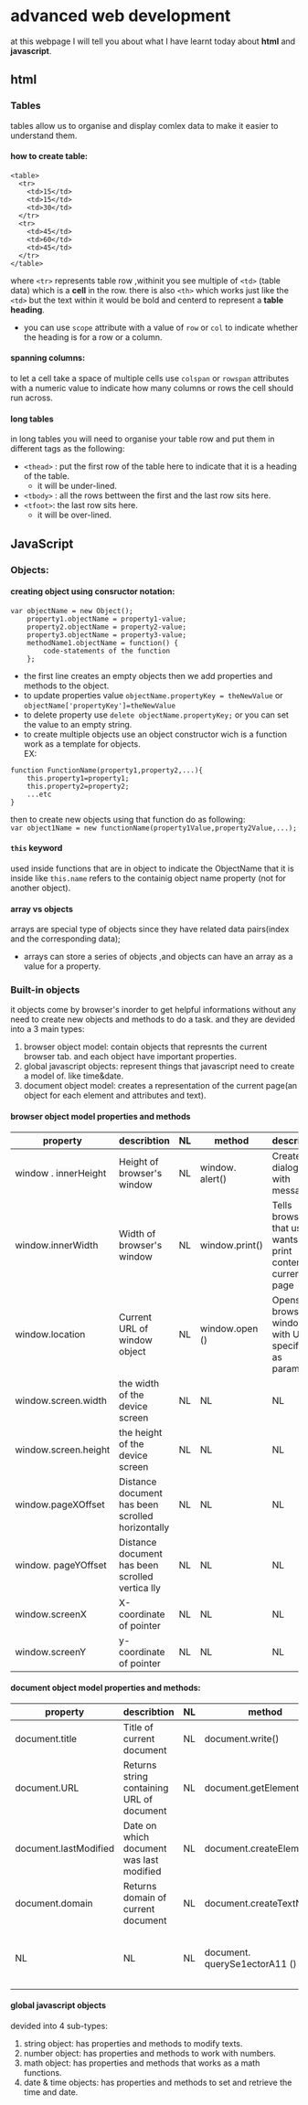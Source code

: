# advanced web development  
at this webpage I will tell you about what I have learnt today about **html** and **javascript**.
## html
### Tables
tables allow us to organise and display comlex data to make it easier to understand them.
#### how to create table:
```
<table>
  <tr>
    <td>15</td>
    <td>15</td>
    <td>30</td>
  </tr>
  <tr>
    <td>45</td>
    <td>60</td>
    <td>45</td>
  </tr>
</table>
```
where `<tr>` represents table row ,withinit you see multiple of `<td>` (table data) which is a **cell** in the row.
there is also `<th>` which works just like the `<td>` but the text within it would be bold and centerd to represent a **table heading**.
  * you can use `scope` attribute with a value of `row` or `col` to indicate whether the heading is for a row or a column.

#### spanning columns:
to let a cell take a space of multiple cells use `colspan` or `rowspan` attributes with a numeric value to indicate how many columns or rows the cell should run across.
#### long tables
in long tables you will need to organise your table row and put them in different tags as the following:  
* `<thead>` : put the first row of the table here to indicate that it is a heading of the table.
  * it will be under-lined.
* `<tbody>` : all the rows bettween the first and the last row sits here.
* `<tfoot>`: the last row sits here.
  * it will be over-lined.

## JavaScript
### Objects:
#### creating object using consructor notation:
```
var objectName = new Object();
    property1.objectName = property1-value;
    property2.objectName = property2-value;
    property3.objectName = property3-value;
    methodName1.objectName = function() {
        code-statements of the function
    };
```
* the first line creates an empty objects then we add properties and methods to the object.
* to update properties value `objectName.propertyKey = theNewValue` or `objectName['propertyKey']=theNewValue`
* to delete property use `delete objectName.propertyKey;` or you can set the value to an empty string.  
* to create multiple objects use an object constructor wich is a function work as a template for objects.  
EX:  
```
function FunctionName(property1,property2,...){
    this.property1=property1;
    this.property2=property2;
    ...etc
}
```
then to create new objects using that function do as following:  
`var object1Name = new functionName(property1Value,property2Value,...);`
#### `this` keyword
used inside functions that are in object to indicate the ObjectName that it is inside like `this.name` refers to the containig object name property (not for another object).
#### array vs objects
arrays are special type of objects since they have related data pairs(index and the corresponding data);  
* arrays can store a series of objects ,and objects can have an array as a value for a property.  

### Built-in objects
it objects come by browser's inorder to get helpful informations without any need to create new objects and methods to do a task. and they are devided into a 3 main types:
1. browser object model: contain objects that represnts the current browser tab. and each object have important properties.
2. global javascript objects: represent things that javascript need to create a model of. like time&date.
3. document object model: creates a representation of the current page(an object for each element and attributes and text).

#### browser object model properties and methods
| property | describtion | NL | method | describtion |  
| --------|-----------|----------|------|----------- |  
| window . innerHeight | Height of browser's window | NL  | window. alert() | Creates dialog box with message |  
| window.innerWidth | Width of browser's window | NL  | window.print() | Tells browser that user wants to print contents of current page |  
| window.location | Current URL of window object | NL  |window.open () | Opens new browser window with URL specified as parameter |  
| window.screen.width | the width of the device screen | NL | NL | NL |  
| window.screen.height | the height of the device screen | NL | NL | NL |  
| window.pageXOffset | Distance document has been scrolled horizontally | NL | NL | NL |  
| window. pageYOffset | Distance document has been scrolled vertica lly | NL | NL | NL |  
| window.screenX | X-coordinate of pointer | NL | NL | NL |  
| window.screenY | y-coordinate of pointer | NL |  NL | NL |  



#### document object model properties and methods:
| property | describtion | NL | method | describtion |
| --------|--------|--------|--------|-------- |
| document.title | Title of current document | NL | document.write() | Writes text to document |
| document.URL | Returns string containing URL of document | NL | document.getElementByld() | Returns element matching the id |
| document.lastModified | Date on which document was last modified | NL | document.createElement() | Creates new element |
| document.domain | Returns domain of current document | NL | document.createTextNode() | Creates new text node |
| NL | NL | NL | document. querySe1ectorA11 () | Returns list of elements that match a CSS selector |


#### global javascript objects
devided into 4 sub-types:  
1. string object: has properties and methods to modify texts.
2. number object: has properties and methods to work with numbers.
3. math object: has properties and methods that works as a math functions.
4. date & time objects: has properties and methods to set and retrieve the time and date.